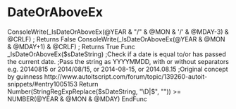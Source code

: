 # DateOrAboveEx
ConsoleWrite(_IsDateOrAboveEx(@YEAR &amp; "/" &amp; @MON &amp; '/' &amp; @MDAY-3) &amp; @CRLF) ; Returns False ConsoleWrite(_IsDateOrAboveEx(@YEAR &amp; @MON &amp; @MDAY+1) &amp; @CRLF) ; Returns True  Func _IsDateOrAboveEx($sDateString)     ;Check if a date is equal to/or has passed the current date.     ;Pass the string as YYYYMMDD, with or without separators e.g. 20140815 or 2014/08/15, or 2014-08-15, or 2014.08.15     ;Original concept by guinness http://www.autoitscript.com/forum/topic/139260-autoit-snippets/#entry1005153     Return Number(StringRegExpReplace($sDateString, "\D|$", "")) >= NUMBER(@YEAR &amp; @MON &amp; @MDAY) EndFunc
